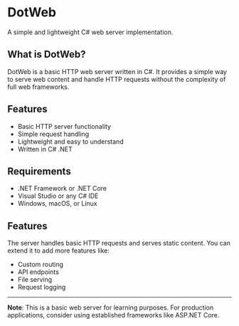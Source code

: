 # DotWeb

A simple and lightweight C# web server implementation.

## What is DotWeb?

DotWeb is a basic HTTP web server written in C#. It provides a simple way to serve web content and handle HTTP requests without the complexity of full web frameworks.

## Features

- Basic HTTP server functionality
- Simple request handling
- Lightweight and easy to understand
- Written in C# .NET

## Requirements

- .NET Framework or .NET Core
- Visual Studio or any C# IDE
- Windows, macOS, or Linux

## Features

The server handles basic HTTP requests and serves static content. You can extend it to add more features like:

- Custom routing
- API endpoints
- File serving
- Request logging
---

**Note**: This is a basic web server for learning purposes. For production applications, consider using established frameworks like ASP.NET Core.
